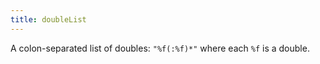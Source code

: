 ```yaml
---
title: doubleList
---
```

A colon-separated list of doubles: `"%f(:%f)*"`
where each `%f` is a double.
